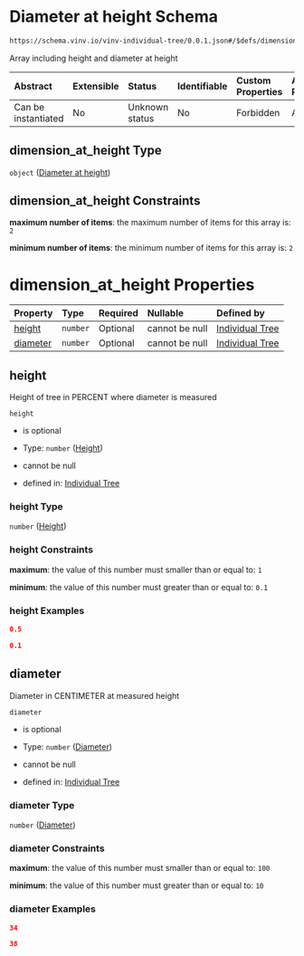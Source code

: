 # Diameter at height Schema

```txt
https://schema.vinv.io/vinv-individual-tree/0.0.1.json#/$defs/dimension_at_height
```

Array including height and diameter at height

| Abstract            | Extensible | Status         | Identifiable | Custom Properties | Additional Properties | Access Restrictions | Defined In                                                                                                     |
| :------------------ | :--------- | :------------- | :----------- | :---------------- | :-------------------- | :------------------ | :------------------------------------------------------------------------------------------------------------- |
| Can be instantiated | No         | Unknown status | No           | Forbidden         | Allowed               | none                | [dereferenced.doc.json\*](../../../../vinv-schemas/vinv-tree/out/dereferenced.doc.json "open original schema") |

## dimension\_at\_height Type

`object` ([Diameter at height](dereferenced-defs-diameter-at-height.md))

## dimension\_at\_height Constraints

**maximum number of items**: the maximum number of items for this array is: `2`

**minimum number of items**: the minimum number of items for this array is: `2`

# dimension\_at\_height Properties

| Property              | Type     | Required | Nullable       | Defined by                                                                                                                                                                             |
| :-------------------- | :------- | :------- | :------------- | :------------------------------------------------------------------------------------------------------------------------------------------------------------------------------------- |
| [height](#height)     | `number` | Optional | cannot be null | [Individual Tree](dereferenced-defs-diameter-at-height-properties-height.md "https://schema.vinv.io/vinv-individual-tree/0.0.1.json#/$defs/dimension_at_height/properties/height")     |
| [diameter](#diameter) | `number` | Optional | cannot be null | [Individual Tree](dereferenced-defs-diameter-at-height-properties-diameter.md "https://schema.vinv.io/vinv-individual-tree/0.0.1.json#/$defs/dimension_at_height/properties/diameter") |

## height

Height of tree in PERCENT where diameter is measured

`height`

*   is optional

*   Type: `number` ([Height](dereferenced-defs-diameter-at-height-properties-height.md))

*   cannot be null

*   defined in: [Individual Tree](dereferenced-defs-diameter-at-height-properties-height.md "https://schema.vinv.io/vinv-individual-tree/0.0.1.json#/$defs/dimension_at_height/properties/height")

### height Type

`number` ([Height](dereferenced-defs-diameter-at-height-properties-height.md))

### height Constraints

**maximum**: the value of this number must smaller than or equal to: `1`

**minimum**: the value of this number must greater than or equal to: `0.1`

### height Examples

```json
0.5
```

```json
0.1
```

## diameter

Diameter in CENTIMETER at measured height

`diameter`

*   is optional

*   Type: `number` ([Diameter](dereferenced-defs-diameter-at-height-properties-diameter.md))

*   cannot be null

*   defined in: [Individual Tree](dereferenced-defs-diameter-at-height-properties-diameter.md "https://schema.vinv.io/vinv-individual-tree/0.0.1.json#/$defs/dimension_at_height/properties/diameter")

### diameter Type

`number` ([Diameter](dereferenced-defs-diameter-at-height-properties-diameter.md))

### diameter Constraints

**maximum**: the value of this number must smaller than or equal to: `100`

**minimum**: the value of this number must greater than or equal to: `10`

### diameter Examples

```json
34
```

```json
38
```
